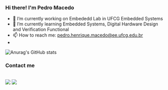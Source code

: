 ### Hi there! I'm Pedro Macedo


- 🔭 I’m currently working on Embededd Lab in UFCG Embedded Systems
- 🌱 I’m currently learning Embedded Systems, Digital Hardware Design and Verification Functional
- 📫 How to reach me: pedro.henrique.macedo@ee.ufcg.edu.br
- 
![Anurag's GitHub stats](https://github-readme-stats.vercel.app/api?username=anuraghazra&show_icons=true&theme=dracula)

### Contact me
<div style="display: inline_block"><br>
 <a href="https://www.linkedin.com/in/pedro-macêdo-3042aa269" target="_blank"><img src="https://img.shields.io/badge/-LinkedIn-%230077B5?style=for-the-badge&logo=linkedin&logoColor=white" target="_blank"></a> 
 <a href = "mailto:pedro.henrique.macedo@ee.ufcg.edu.br"><img src="https://img.shields.io/badge/-Gmail-%23333?style=for-the-badge&logo=gmail&logoColor=white" target="_blank"></a>
</div>

